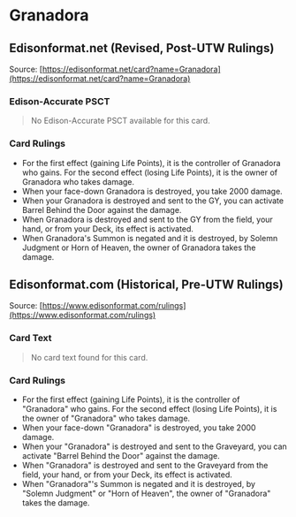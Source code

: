 # Granadora

## Edisonformat.net (Revised, Post-UTW Rulings)

Source: [https://edisonformat.net/card?name=Granadora](https://edisonformat.net/card?name=Granadora)

### Edison-Accurate PSCT

> No Edison-Accurate PSCT available for this card.

### Card Rulings

*   For the first effect (gaining Life Points), it is the controller of Granadora who gains. For the second effect (losing Life Points), it is the owner of Granadora who takes damage.
*   When your face-down Granadora is destroyed, you take 2000 damage.
*   When your Granadora is destroyed and sent to the GY, you can activate Barrel Behind the Door against the damage.
*   When Granadora is destroyed and sent to the GY from the field, your hand, or from your Deck, its effect is activated.
*   When Granadora's Summon is negated and it is destroyed, by Solemn Judgment or Horn of Heaven, the owner of Granadora takes the damage.


## Edisonformat.com (Historical, Pre-UTW Rulings)

Source: [https://www.edisonformat.com/rulings](https://www.edisonformat.com/rulings)

### Card Text

> No card text found for this card.

### Card Rulings

*   For the first effect (gaining Life Points), it is the controller of "Granadora" who gains. For the second effect (losing Life Points), it is the owner of "Granadora" who takes damage.
*   When your face-down "Granadora" is destroyed, you take 2000 damage.
*   When your "Granadora" is destroyed and sent to the Graveyard, you can activate "Barrel Behind the Door" against the damage.
*   When "Granadora" is destroyed and sent to the Graveyard from the field, your hand, or from your Deck, its effect is activated.
*   When "Granadora"'s Summon is negated and it is destroyed, by "Solemn Judgment" or "Horn of Heaven", the owner of "Granadora" takes the damage.


